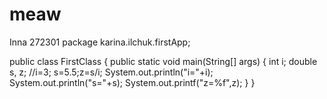 # meaw
Inna 272301
package karina.ilchuk.firstApp;

public class FirstClass {
    public static void main(String[] args) {
        int i;
        double s, z;
        //i=3;
        s=5.5;z=s/i;
        System.out.println("i="+i);
        System.out.println("s="+s);
        System.out.printf("z=%f",z);
    }
}
